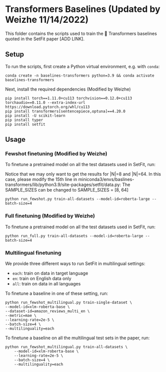# Transformers Baselines (Updated by Weizhe 11/14/2022)

This folder contains the scripts used to train the 🤗 Transformers baselines quoted in the SetFit paper [ADD LINK].

## Setup

To run the scripts, first create a Python virtual environment, e.g. with `conda`:

```
conda create -n baselines-transformers python=3.9 && conda activate baselines-transformers
```

Next, install the required dependencies (Modified by Weizhe)

```
pip install torch==1.11.0+cu113 torchvision==0.12.0+cu113 torchaudio==0.11.0 --extra-index-url https://download.pytorch.org/whl/cu113
pip install transformers[sentencepiece,optuna]==4.20.0
pip install -U scikit-learn
pip install typer
pip install setfit
```

## Usage

### Fewshot finetuning (Modified by Weizhe)

To finetune a pretrained model on all the test datasets used in SetFit, run:

Notice that we may only want to get the results for |N|=8 and |N|=64. In this case, please modify the 15th line in miniconda3/envs/baslines-transformers/lib/python3.9/site-packages/setfit/data.py: The SAMPLE_SIZES can be changed to SAMPLE_SIZES = [8, 64]

```
python run_fewshot.py train-all-datasets --model-id=roberta-large --batch-size=4
```

### Full finetuning (Modified by Weizhe)

To finetune a pretrained model on all the test datasets used in SetFit, run:

```
python run_full.py train-all-datasets --model-id=roberta-large --batch-size=4
```

### Multilingual finetuning

We provide three different ways to run SetFit in multilingual settings:

* `each`: train on data in target language
* `en`: train on English data only
* `all`: train on data in all languages

To finetune a baseline in one of these setting, run:

```
python run_fewshot_multilingual.py train-single-dataset \
--model-id=xlm-roberta-base \
--dataset-id=amazon_reviews_multi_en \
--metric=mae \
--learning-rate=2e-5 \
--batch-size=4 \
--multilinguality=each
```

To finetune a baseline on all the multilingual test sets in the paper, run:

```
python run_fewshot_multilingual.py train-all-datasets \
    --model-id=xlm-roberta-base \
    --learning-rate=2e-5 \
    --batch-size=4 \
    --multilinguality=each
```
